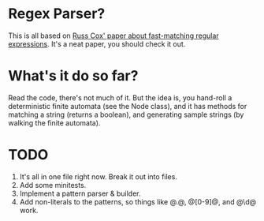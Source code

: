 # Regex Parser?

This is all based on [Russ Cox' paper about fast-matching regular
expressions](http://swtch.com/~rsc/regexp/regexp1.html). It's a neat
paper, you should check it out.

# What's it do so far?

Read the code, there's not much of it. But the idea is, you hand-roll
a deterministic finite automata (see the Node class), and it has
methods for matching a string (returns a boolean), and generating
sample strings (by walking the finite automata).

# TODO

1. It's all in one file right now. Break it out into files.
1. Add some minitests.
1. Implement a pattern parser & builder.
1. Add non-literals to the patterns, so things like @.@, @[0-9]@, and @\d@ work.
